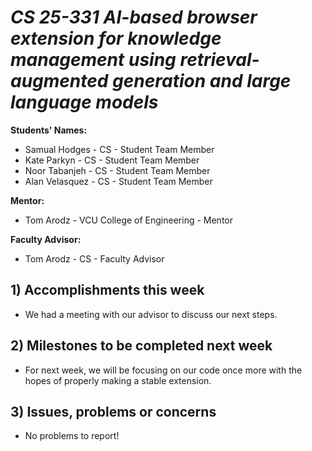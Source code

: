 # *CS 25-331 AI-based browser extension for knowledge management using retrieval-augmented generation and large language models*

**Students' Names:**
   - Samual Hodges - CS - Student Team Member
   - Kate Parkyn - CS - Student Team Member
   - Noor Tabanjeh - CS - Student Team Member
   - Alan Velasquez - CS - Student Team Member

**Mentor:**
   - Tom Arodz  - VCU College of Engineering - Mentor

**Faculty Advisor:**
   - Tom Arodz - CS - Faculty Advisor

## 1) Accomplishments this week ##
   - We had a meeting with our advisor to discuss our next steps.

## 2) Milestones to be completed next week ##
   - For next week, we will be focusing on our code once more with the hopes of properly making a stable extension.

## 3) Issues, problems or concerns ##
   - No problems to report!
   


